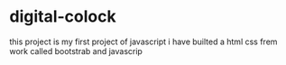 # digital-colock
this project is my first project of javascript 
i have builted a html css frem work called bootstrab and javascrip
